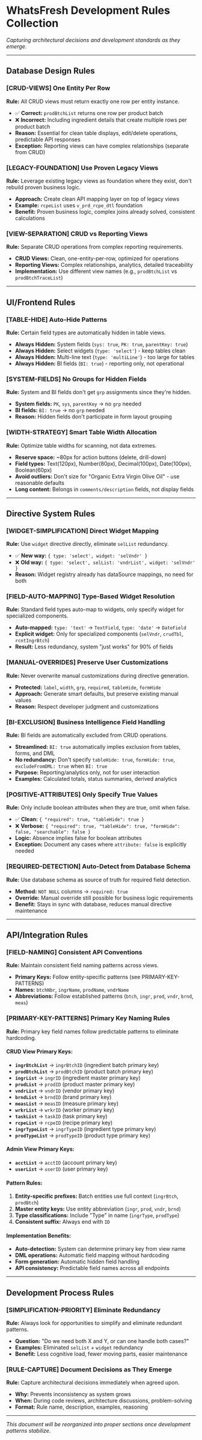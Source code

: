 # WhatsFresh Development Rules Collection

*Capturing architectural decisions and development standards as they emerge.*

---

## Database Design Rules

### [CRUD-VIEWS] One Entity Per Row
**Rule:** All CRUD views must return exactly one row per entity instance.
- ✅ **Correct:** `prodBtchList` returns one row per product batch
- ❌ **Incorrect:** Including ingredient details that create multiple rows per product batch
- **Reason:** Essential for clean table displays, edit/delete operations, predictable API responses
- **Exception:** Reporting views can have complex relationships (separate from CRUD)

### [LEGACY-FOUNDATION] Use Proven Legacy Views
**Rule:** Leverage existing legacy views as foundation where they exist, don't rebuild proven business logic.
- **Approach:** Create clean API mapping layer on top of legacy views
- **Example:** `rcpeList` uses `v_prd_rcpe_dtl` foundation
- **Benefit:** Proven business logic, complex joins already solved, consistent calculations

### [VIEW-SEPARATION] CRUD vs Reporting Views
**Rule:** Separate CRUD operations from complex reporting requirements.
- **CRUD Views:** Clean, one-entity-per-row, optimized for operations
- **Reporting Views:** Complex relationships, analytics, detailed traceability
- **Implementation:** Use different view names (e.g., `prodBtchList` vs `prodBtchTraceList`)

---

## UI/Frontend Rules

### [TABLE-HIDE] Auto-Hide Patterns
**Rule:** Certain field types are automatically hidden in table views.
- **Always Hidden:** System fields (`sys: true`, `PK: true`, `parentKey: true`)
- **Always Hidden:** Select widgets (`type: 'select'`) - keep tables clean
- **Always Hidden:** Multi-line text (`type: 'multiLine'`) - too large for tables
- **Always Hidden:** BI fields (`BI: true`) - reporting only, not operational

### [SYSTEM-FIELDS] No Groups for Hidden Fields
**Rule:** System and BI fields don't get `grp` assignments since they're hidden.
- **System fields:** `PK`, `sys`, `parentKey` → no `grp` needed
- **BI fields:** `BI: true` → no `grp` needed  
- **Reason:** Hidden fields don't participate in form layout grouping

### [WIDTH-STRATEGY] Smart Table Width Allocation
**Rule:** Optimize table widths for scanning, not data extremes.
- **Reserve space:** ~80px for action buttons (delete, drill-down)
- **Field types:** Text(120px), Number(80px), Decimal(100px), Date(100px), Boolean(60px)
- **Avoid outliers:** Don't size for "Organic Extra Virgin Olive Oil" - use reasonable defaults
- **Long content:** Belongs in `comments/description` fields, not display fields

---

## Directive System Rules

### [WIDGET-SIMPLIFICATION] Direct Widget Mapping
**Rule:** Use `widget` directive directly, eliminate `selList` redundancy.
- ✅ **New way:** `{ type: 'select', widget: 'selVndr' }`
- ❌ **Old way:** `{ type: 'select', selList: 'vndrList', widget: 'selVndr' }`
- **Reason:** Widget registry already has dataSource mappings, no need for both

### [FIELD-AUTO-MAPPING] Type-Based Widget Resolution
**Rule:** Standard field types auto-map to widgets, only specify widget for specialized components.
- **Auto-mapped:** `type: 'text'` → `TextField`, `type: 'date'` → `DateField`
- **Explicit widget:** Only for specialized components (`selVndr`, `crudTbl`, `rcntIngrBtch`)
- **Result:** Less redundancy, system "just works" for 90% of fields

### [MANUAL-OVERRIDES] Preserve User Customizations
**Rule:** Never overwrite manual customizations during directive generation.
- **Protected:** `label`, `width`, `grp`, `required`, `tableHide`, `formHide`
- **Approach:** Generate smart defaults, but preserve existing manual values
- **Reason:** Respect developer judgment and customizations

### [BI-EXCLUSION] Business Intelligence Field Handling
**Rule:** BI fields are automatically excluded from CRUD operations.
- **Streamlined:** `BI: true` automatically implies exclusion from tables, forms, and DML
- **No redundancy:** Don't specify `tableHide: true`, `formHide: true`, `excludeFromDML: true` when `BI: true`
- **Purpose:** Reporting/analytics only, not for user interaction
- **Examples:** Calculated totals, status summaries, derived analytics

### [POSITIVE-ATTRIBUTES] Only Specify True Values
**Rule:** Only include boolean attributes when they are true, omit when false.
- ✅ **Clean:** `{ "required": true, "tableHide": true }`
- ❌ **Verbose:** `{ "required": true, "tableHide": true, "formHide": false, "searchable": false }`
- **Logic:** Absence implies false for boolean attributes
- **Exception:** Document any cases where `attribute: false` is explicitly needed

### [REQUIRED-DETECTION] Auto-Detect from Database Schema
**Rule:** Use database schema as source of truth for required field detection.
- **Method:** `NOT NULL` columns → `required: true`
- **Override:** Manual override still possible for business logic requirements  
- **Benefit:** Stays in sync with database, reduces manual directive maintenance

---

## API/Integration Rules

### [FIELD-NAMING] Consistent API Conventions
**Rule:** Maintain consistent field naming patterns across views.
- **Primary Keys:** Follow entity-specific patterns (see PRIMARY-KEY-PATTERNS)
- **Names:** `btchNbr`, `ingrName`, `prodName`, `vndrName`
- **Abbreviations:** Follow established patterns (`btch`, `ingr`, `prod`, `vndr`, `brnd`, `meas`)

### [PRIMARY-KEY-PATTERNS] Primary Key Naming Rules
**Rule:** Primary key field names follow predictable patterns to eliminate hardcoding.

#### **CRUD View Primary Keys:**
- **`ingrBtchList`** → `ingrBtchID` (ingredient batch primary key)
- **`prodBtchList`** → `prodBtchID` (product batch primary key)  
- **`ingrList`** → `ingrID` (ingredient master primary key)
- **`prodList`** → `prodID` (product master primary key)
- **`vndrList`** → `vndrID` (vendor primary key)
- **`brndList`** → `brndID` (brand primary key)
- **`measList`** → `measID` (measure primary key)
- **`wrkrList`** → `wrkrID` (worker primary key)
- **`taskList`** → `taskID` (task primary key)
- **`rcpeList`** → `rcpeID` (recipe primary key)
- **`ingrTypeList`** → `ingrTypeID` (ingredient type primary key)
- **`prodTypeList`** → `prodTypeID` (product type primary key)

#### **Admin View Primary Keys:**
- **`acctList`** → `acctID` (account primary key)
- **`userList`** → `userID` (user primary key)

#### **Pattern Rules:**
1. **Entity-specific prefixes:** Batch entities use full context (`ingrBtch`, `prodBtch`)
2. **Master entity keys:** Use entity abbreviation (`ingr`, `prod`, `vndr`, `brnd`)
3. **Type classifications:** Include "Type" in name (`ingrType`, `prodType`)
4. **Consistent suffix:** Always end with `ID`

#### **Implementation Benefits:**
- **Auto-detection:** System can determine primary key from view name
- **DML operations:** Automatic field mapping without hardcoding
- **Form generation:** Automatic hidden field handling
- **API consistency:** Predictable field names across all endpoints

---

## Development Process Rules

### [SIMPLIFICATION-PRIORITY] Eliminate Redundancy
**Rule:** Always look for opportunities to simplify and eliminate redundant patterns.
- **Question:** "Do we need both X and Y, or can one handle both cases?"
- **Examples:** Eliminated `selList` + `widget` redundancy
- **Benefit:** Less cognitive load, fewer moving parts, easier maintenance

### [RULE-CAPTURE] Document Decisions as They Emerge
**Rule:** Capture architectural decisions immediately when agreed upon.
- **Why:** Prevents inconsistency as system grows
- **When:** During code reviews, architecture discussions, problem-solving
- **Format:** Rule name, description, examples, reasoning

---

*This document will be reorganized into proper sections once development patterns stabilize.*